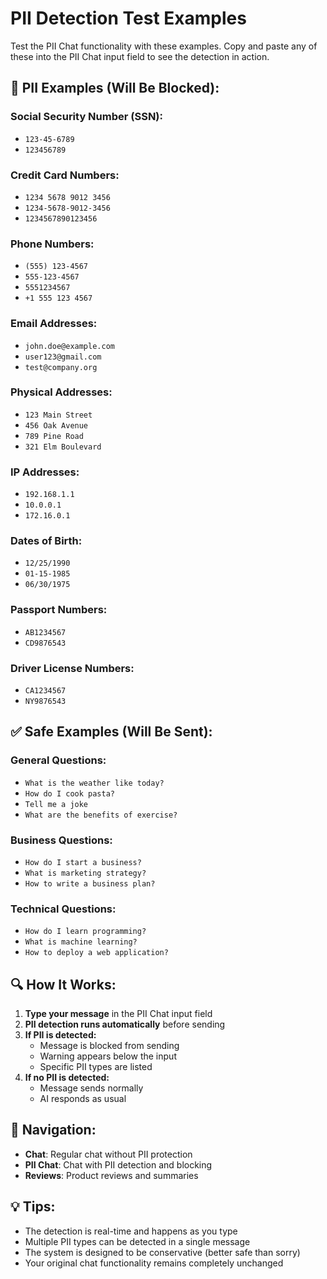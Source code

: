 # PII Detection Test Examples

Test the PII Chat functionality with these examples. Copy and paste any of these into the PII Chat input field to see the detection in action.

## 🚫 **PII Examples (Will Be Blocked):**

### **Social Security Number (SSN):**

- `123-45-6789`
- `123456789`

### **Credit Card Numbers:**

- `1234 5678 9012 3456`
- `1234-5678-9012-3456`
- `1234567890123456`

### **Phone Numbers:**

- `(555) 123-4567`
- `555-123-4567`
- `5551234567`
- `+1 555 123 4567`

### **Email Addresses:**

- `john.doe@example.com`
- `user123@gmail.com`
- `test@company.org`

### **Physical Addresses:**

- `123 Main Street`
- `456 Oak Avenue`
- `789 Pine Road`
- `321 Elm Boulevard`

### **IP Addresses:**

- `192.168.1.1`
- `10.0.0.1`
- `172.16.0.1`

### **Dates of Birth:**

- `12/25/1990`
- `01-15-1985`
- `06/30/1975`

### **Passport Numbers:**

- `AB1234567`
- `CD9876543`

### **Driver License Numbers:**

- `CA1234567`
- `NY9876543`

## ✅ **Safe Examples (Will Be Sent):**

### **General Questions:**

- `What is the weather like today?`
- `How do I cook pasta?`
- `Tell me a joke`
- `What are the benefits of exercise?`

### **Business Questions:**

- `How do I start a business?`
- `What is marketing strategy?`
- `How to write a business plan?`

### **Technical Questions:**

- `How do I learn programming?`
- `What is machine learning?`
- `How to deploy a web application?`

## 🔍 **How It Works:**

1. **Type your message** in the PII Chat input field
2. **PII detection runs automatically** before sending
3. **If PII is detected:**
   - Message is blocked from sending
   - Warning appears below the input
   - Specific PII types are listed
4. **If no PII is detected:**
   - Message sends normally
   - AI responds as usual

## 🎯 **Navigation:**

- **Chat**: Regular chat without PII protection
- **PII Chat**: Chat with PII detection and blocking
- **Reviews**: Product reviews and summaries

## 💡 **Tips:**

- The detection is real-time and happens as you type
- Multiple PII types can be detected in a single message
- The system is designed to be conservative (better safe than sorry)
- Your original chat functionality remains completely unchanged
